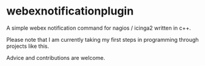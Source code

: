 # webexnotificationplugin

A simple webex notification command for nagios / icinga2 written in c++.

Please note that I am currently taking my first steps in programming through projects like this. 

Advice and contributions are welcome. 
